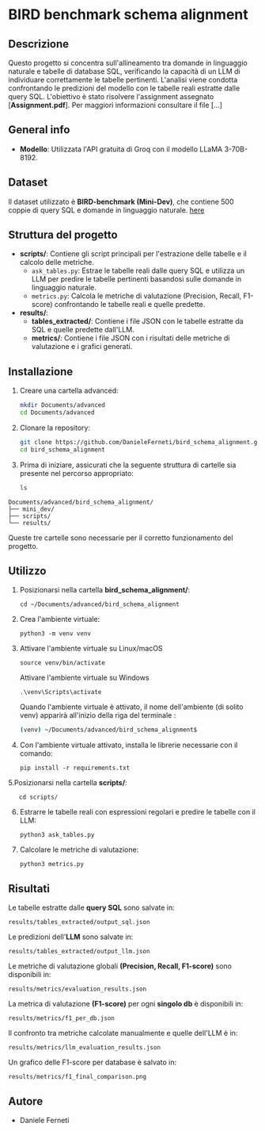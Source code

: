 # BIRD benchmark schema alignment

## Descrizione
Questo progetto si concentra sull'allineamento tra domande in linguaggio naturale e tabelle di database SQL, verificando la capacità di un LLM di individuare correttamente le tabelle pertinenti. L'analisi viene condotta confrontando le predizioni del modello con le tabelle reali estratte dalle query SQL. L'obiettivo è stato risolvere l'assignment assegnato [**Assignment.pdf**]. Per maggiori informazioni consultare il file [...]

## General info
- **Modello**: Utilizzata l'API gratuita di Groq con il modello LLaMA 3-70B-8192.

## Dataset
Il dataset utilizzato è **BIRD-benchmark (Mini-Dev)**, che contiene 500 coppie di query SQL e domande in linguaggio naturale. [here](https://github.com/bird-bench/mini_dev)

## Struttura del progetto
- **scripts/**: Contiene gli script principali per l'estrazione delle tabelle e il calcolo delle metriche.
  - `ask_tables.py`: Estrae le tabelle reali dalle query SQL e utilizza un LLM per predire le tabelle pertinenti basandosi sulle domande in linguaggio naturale.
  - `metrics.py`: Calcola le metriche di valutazione (Precision, Recall, F1-score) confrontando le tabelle reali e quelle predette.
- **results/**:
  - **tables_extracted/**: Contiene i file JSON con le tabelle estratte da SQL e quelle predette dall'LLM.
  - **metrics/**: Contiene i file JSON con i risultati delle metriche di valutazione e i grafici generati.

## Installazione
1. Creare una cartella advanced:
    ```bash
   mkdir Documents/advanced
   cd Documents/advanced
2. Clonare la repository:
   ```bash
   git clone https://github.com/DanieleFerneti/bird_schema_alignment.git
   cd bird_schema_alignment
3. Prima di iniziare, assicurati che la seguente struttura di cartelle sia presente nel percorso appropriato:
   ```bash
   ls
  ```
  Documents/advanced/bird_schema_alignment/
  ├── mini_dev/
  ├── scripts/
  └── results/
  ```
  Queste tre cartelle sono necessarie per il corretto funzionamento del progetto.  

## Utilizzo
1. Posizionarsi nella cartella **bird_schema_alignment/**:

       cd ~/Documents/advanced/bird_schema_alignment

2. Crea l'ambiente virtuale:

       python3 -m venv venv

3. Attivare l'ambiente virtuale su Linux/macOS

       source venv/bin/activate
   
   Attivare l'ambiente virtuale su Windows
   
       .\venv\Scripts\activate

   Quando l'ambiente virtuale è attivato, il nome dell'ambiente (di solito venv) apparirà all'inizio della riga del terminale :
   ```bash
   (venv) ~/Documents/advanced/bird_schema_alignment$

6. Con l'ambiente virtuale attivato, installa le librerie necessarie con il comando:

       pip install -r requirements.txt
       
5.Posizionarsi nella cartella **scripts/**:

       cd scripts/

6. Estrarre le tabelle reali con espressioni regolari e predire le tabelle con il LLM:
   
       python3 ask_tables.py
   
7. Calcolare le metriche di valutazione:
   
       python3 metrics.py
   
## Risultati
Le tabelle estratte dalle **query SQL** sono salvate in:

    results/tables_extracted/output_sql.json

Le predizioni dell'**LLM** sono salvate in:

    results/tables_extracted/output_llm.json

Le metriche di valutazione globali **(Precision, Recall, F1-score)** sono disponibili in:

    results/metrics/evaluation_results.json

La metrica di valutazione **(F1-score)** per ogni **singolo db** è disponibili in:

    results/metrics/f1_per_db.json

Il confronto tra metriche calcolate manualmente e quelle dell'LLM è in:

    results/metrics/llm_evaluation_results.json

Un grafico delle F1-score per database è salvato in:

    results/metrics/f1_final_comparison.png

## Autore
- Daniele Ferneti
